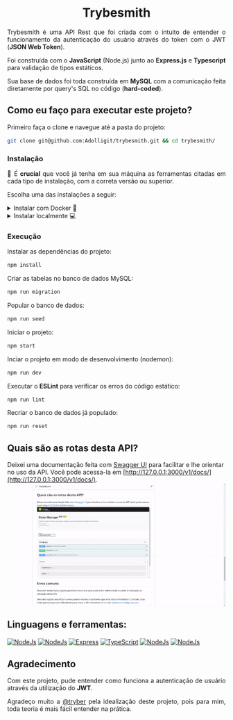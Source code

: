 <h1 align="center">Trybesmith</h1>

<p align="justify">
 Trybesmith é uma API Rest que foi criada com o intuito de entender o funcionamento da autenticação do usuário através do token com o JWT (<b>JSON Web Token</b>).

</p>
<p align="justify">
  Foi construída com o <b>JavaScript</b> (Node.js) junto ao
  <b>Express.js</b> e <b>Typescript</b> para validação de tipos estáticos.
</p>

<p align="justify">
  Sua base de dados foi toda construída em <b>MySQL</b> com a comunicação feita diretamente por query's SQL no código (<b>hard-coded</b>).
</p>

## Como eu faço para executar este projeto?

Primeiro faça o clone e navegue até a pasta do projeto:

```bash
git clone git@github.com:Adolligit/trybesmith.git && cd trybesmith/
```

### Instalação

<p align="justify">
🚨 É <b>crucial</b> que você já tenha em sua máquina as ferramentas citadas em cada tipo de instalação, com a correta versão ou superior.

Escolha uma das instalações a seguir:
</p>
<details>
  <summary>Instalar com Docker 🐳</summary>
  <b>Requisitos</b>
  <br>Você deve possuir as seguintes ferramentas:
<ul>
    <li>Docker: v20.1</li>
    <li>Docker Compose: v1.29</li>
</ul>

  2. Crie e inicie os contêiners:
  ```bash
  docker compose up -d
  ```
  3. Entre no contêiner da aplicação:
  ```bash
  docker exec -it trybesmith bash
  ```
  ---
</details>

<details>
  <summary>Instalar localmente 💻</summary>
  <b>Requisitos</b>
  <br>Você deve possuir as seguintes ferramentas:
<ul>
    <li>Node.js: v16</li>
    <li>npm: v8.19</li>
    <li>MySQL: v8</li>
</ul>

  1. Renomeie o arquivo **.env.example**, que esta na pasta raiz, para **.env**.
  2. No arquivo **.env**, informe seus dados de acesso ao banco de dados MySQL nas chaves: **MYSQL_USER** e **MYSQL_PASSWORD**.
  3. Altere o valor da chave **JWT_SECRET** inserindo uma senha que será utilizada para criar o token de autenticação (lembre-se de salvar o arquivo **.env**).
  ---
</details>

### Execução
Instalar as dependências do projeto:
  ```bash
npm install
  ```
Criar as tabelas no banco de dados MySQL:
```bash
npm run migration
```
Popular o banco de dados:
```bash
npm run seed
```
Iniciar o projeto:
```bash
npm start
```
Inciar o projeto em modo de desenvolvimento (nodemon):
```bash
npm run dev
```
Executar o **ESLint** para verificar os erros do código estático:
```bash
npm run lint
```
Recriar o banco de dados já populado:
```bash
npm run reset
```
## Quais são as rotas desta API?
Deixei uma documentação feita com [Swagger UI](https://swagger.io/tools/swagger-ui/) para facilitar e lhe orientar no uso da API. Você pode acessa-la em [http://127.0.0.1:3000/v1/docs/](http://127.0.0.1:3000/v1/docs/).
<img align="center" alt="gif de demonstração de uso" src="https://raw.githubusercontent.com/Adolligit/store-manager/main/img/1.gif">

## Linguagens e ferramentas:
<div>
    <a href="https://swagger.io/tools/swagger-ui/"><img align="center" alt="NodeJs" height="45" width="45" src="https://camo.githubusercontent.com/96e43701d83561899724a89d71187445b7b8f4fe84518a3ea5bec8f85bd207bf/68747470733a2f2f63646e2e737667706f726e2e636f6d2f6c6f676f732f737761676765722e737667"></a>
    <a href="https://nodejs.org/en/"><img align="center" alt="NodeJs" height="45" width="45" src="https://cdn.jsdelivr.net/gh/devicons/devicon/icons/nodejs/nodejs-original.svg"></a>
    <a href="https://expressjs.com/pt-br/"><img align="center" alt="Express" height="45" width="45" src="https://cdn.jsdelivr.net/gh/devicons/devicon/icons/express/express-original.svg"></a>
    <a href="https://www.typescriptlang.org/"><img align="center" alt="TypeScript" height="40" width="50" src="https://cdn.jsdelivr.net/gh/devicons/devicon/icons/typescript/typescript-original.svg"></a>
    <a href="https://dev.mysql.com/doc/"><img align="center" alt="NodeJs" height="45" width="55" src="https://upload.wikimedia.org/wikipedia/labs/8/8e/Mysql_logo.png"></a>
    <a href="https://docs.docker.com/"><img align="center" alt="NodeJs" height="45" width="55" src="https://www.docker.com/wp-content/uploads/2022/03/vertical-logo-monochromatic.png"></a>
</div>

## Agradecimento
<p align="justify">
Com este projeto, pude entender como funciona a autenticação de usuário através da utilização do <b>JWT</b>.
</p>

<p align="justify">
Agradeço muito a <a href="https://github.com/tryber">@tryber</a> pela idealização deste projeto, pois para mim, toda teoria é mais fácil entender na prática.
</p>